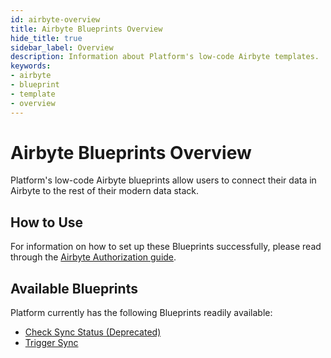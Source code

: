 ```yaml
---
id: airbyte-overview
title: Airbyte Blueprints Overview
hide_title: true
sidebar_label: Overview
description: Information about Platform's low-code Airbyte templates.
keywords:
- airbyte
- blueprint
- template
- overview
---
```


# Airbyte Blueprints Overview

Platform's low-code Airbyte blueprints allow users to connect their data in Airbyte to the rest of their modern data stack.


## How to Use
For information on how to set up these Blueprints successfully, please read through the [Airbyte Authorization guide](airbyte-authorization.md).


## Available Blueprints
Platform currently has the following Blueprints readily available: 
- [Check Sync Status (Deprecated)](airbyte-check-sync-status.md)
- [Trigger Sync](airbyte-trigger-sync.md)

